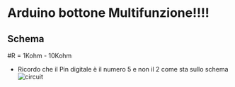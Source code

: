 # Arduino bottone Multifunzione!!!!

## Schema

#R = 1Kohm - 10Kohm
- Ricordo che il Pin digitale è il numero 5 e non il 2 come sta sullo schema
![circuit](https://github.com/MastrMarco/Codice_Video_ArduinoMod/assets/76437833/ab861c41-6d83-4f64-9673-40e200eb0c09)
